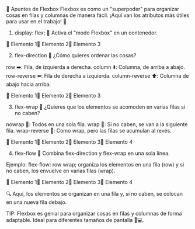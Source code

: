 🌈 Apuntes de Flexbox
Flexbox es como un "superpoder" para organizar cosas en filas y columnas de manera fácil. ¡Aquí van los atributos más útiles para usar en el trabajo! 🎉

1. display: flex; 🎯
Activa el "modo Flexbox" en un contenedor.

<div style="display: flex;">
  <div>🌟 Elemento 1</div>
  <div>🌟 Elemento 2</div>
  <div>🌟 Elemento 3</div>
</div>

2. flex-direction 🧭
¿Cómo quieres ordenar las cosas?

row ➡️: Fila, de izquierda a derecha.
column ⬇️: Columna, de arriba a abajo.
row-reverse ⬅️: Fila de derecha a izquierda.
column-reverse ⬆️: Columna de abajo hacia arriba.

<div style="display: flex; flex-direction: row;">
  <div>🍎 Elemento 1</div>
  <div>🍊 Elemento 2</div>
  <div>🍌 Elemento 3</div>
</div>

3. flex-wrap 🎁
¿Quieres que los elementos se acomoden en varias filas si no caben?

nowrap 🚫: Todos en una sola fila.
wrap 🔄: Si no caben, se van a la siguiente fila.
wrap-reverse 🔄: Como wrap, pero las filas se acumulan al revés.

<div style="display: flex; flex-wrap: wrap;">
  <div>🍉 Elemento 1</div>
  <div>🍉 Elemento 2</div>
  <div>🍉 Elemento 3</div>
  <div>🍉 Elemento 4</div>
</div>

4. flex-flow 🌊
Combina flex-direction y flex-wrap en una sola línea.

Ejemplo: flex-flow: row wrap; organiza los elementos en una fila (row) y si no caben, los envuelve en varias filas (wrap).

<div style="display: flex; flex-flow: row wrap;">
  <div>🍭 Elemento 1</div>
  <div>🍭 Elemento 2</div>
  <div>🍭 Elemento 3</div>
  <div>🍭 Elemento 4</div>
</div>

🔍 Aquí, los elementos se organizan en una fila y, si no caben, se colocan en una nueva fila debajo.

TIP: Flexbox es genial para organizar cosas en filas y columnas de forma adaptable. Ideal para diferentes tamaños de pantalla 📱💻.